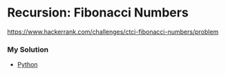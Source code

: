 # Recursion: Fibonacci Numbers

https://www.hackerrank.com/challenges/ctci-fibonacci-numbers/problem

### My Solution

- [Python](fibonacci-numbers.py)